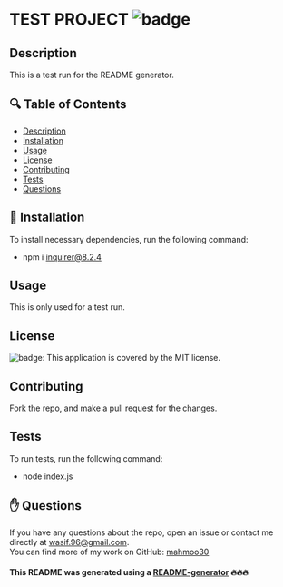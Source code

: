 # TEST PROJECT ![badge](https://img.shields.io/badge/license-MIT-brightgreen)

## Description
This is a test run for the README generator.

## 🔍 Table of Contents
- [Description](#description)
- [Installation](#install)
- [Usage](#usage)
- [License](#license)
- [Contributing](#contribute)
- [Tests](#test)
- [Questions](#questions)

## 💾 Installation
To install necessary dependencies, run the following command:
- npm i inquirer@8.2.4

## Usage
This is only used for a test run.

## License
![badge](https://img.shields.io/badge/license-MIT-brightgreen): This application is covered by the MIT license. 

## Contributing
Fork the repo, and make a pull request for the changes.

## Tests
To run tests, run the following command:
- node index.js

## ✋ Questions
If you have any questions about the repo, open an issue or contact me directly at wasif.96@gmail.com. <br />
You can find more of my work on GitHub: [mahmoo30](https://github.com/mahmoo30)

#### This README was generated using a [README-generator](https://github.com/mahmoo30/readmegenerator) 🔥🔥🔥